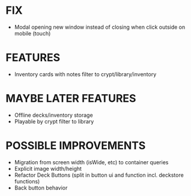 # FIX
- Modal opening new window instead of closing when click outside on mobile (touch)

# FEATURES
- Inventory cards with notes filter to crypt/library/inventory

# MAYBE LATER FEATURES
- Offline decks/inventory storage
- Playable by crypt filter to library

# POSSIBLE IMPROVEMENTS
- Migration from screen width (isWide, etc) to container queries
- Explicit image width/height
- Refactor Deck Buttons (split in button ui and function incl. deckstore functions)
- Back button behavior
